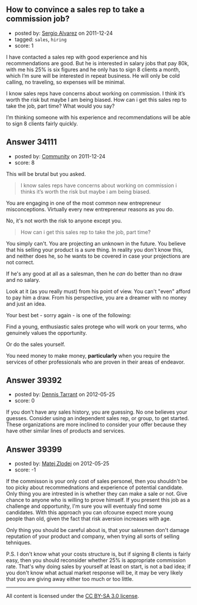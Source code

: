 ## How to convince a sales rep to take a commission job?

- posted by: [Sergio Alvarez](https://stackexchange.com/users/-1/5678-sergio-alvarez) on 2011-12-24
- tagged: `sales`, `hiring`
- score: 1

I have contacted a sales rep with good experience and his recommendations are good. But he is interested in salary jobs that pay 80k, with me his 25% is six figures and he only has to sign 8 clients a month, which I’m sure will be interested in repeat business. He will only be cold calling, no traveling, so expenses will be minimal. 

I know sales reps have concerns about working on commission. I think it’s worth the risk but maybe I am being biased. How can i get this sales rep to take the job, part time? What would you say?  

I’m thinking someone with his experience and recommendations will be able to sign 8 clients fairly quickly.


## Answer 34111

- posted by: [Community](https://stackexchange.com/users/-1/-1-community) on 2011-12-24
- score: 8

This will be brutal but you asked. 

> I know sales reps have concerns about working on commission i thinks it’s worth the risk but maybe i am being biased. 

You are engaging in one of the most common new entrepreneur misconceptions. Virtually every new entrepreneur reasons as you do. 

No, it's not worth the risk to anyone except you. 

> How can i get this sales rep to take the job, part time?

You simply can't. You are projecting an unknown in the future. You believe that his selling your product is a sure thing. In reality you don't know this, and neither does he, so he wants to be covered in case your projections are not correct. 

If he's any good at all as a salesman, then he *can* do better than no draw and no salary. 

Look at it (as you really must) from his point of view. You can't "even" afford to pay him a draw. From his perspective, you are a dreamer with no money and just an idea. 

Your best bet - sorry again - is one of the following: 

Find a young, enthusiastic sales protege who will work on your terms, who genuinely values the opportunity. 

Or do the sales yourself. 

You need money to make money, **particularly** when you require the services of other professionals who are proven in their areas of endeavor. 


## Answer 39392

- posted by: [Dennis Tarrant](https://stackexchange.com/users/-1/18102-dennis-tarrant) on 2012-05-25
- score: 0

If you don't have any sales history, you are guessing. No one believes your guesses.
Consider using an independent sales rep, or group, to get started. These organizations are more inclined to consider your offer because they have other similar lines of products and services.


## Answer 39399

- posted by: [Matej Zlodej](https://stackexchange.com/users/-1/15950-matej-zlodej) on 2012-05-25
- score: -1

If the commisson is your only cost of sales personel, then you shouldn't be too picky about recommednations and experience of potential candidate. Only thing you are intrested in is whether they can make a sale or not. Give chance to anyone who is willing to prove himself. If you present this job as a challenge and opportunity, I'm sure you will eventualy find some candidates. With this approach you can ofcourse expect more young people than old, given the fact that risk aversion increases with age.

Only thing you should be careful about is, that your salesmen don't damage reputation of your product and company, when trying all sorts of selling tehniques.

P.S. I don't know what your costs structure is, but if signing 8 clients is fairly easy, then you should reconsider whether 25% is appropriate commission rate. That's why doing sales by yourself at least on start, is not a bad idea; if you don't know what actual market response will be, it may be very likely that you are giving away either too much or too little.



---

All content is licensed under the [CC BY-SA 3.0 license](https://creativecommons.org/licenses/by-sa/3.0/).
